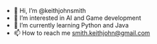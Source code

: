 - 👋 Hi, I’m @keithjohnsmith
- 👀 I’m interested in AI and Game development 
- 🌱 I’m currently learning Python and Java
- 📫 How to reach me smith.keithjohn@gmail.com

<!---
keithjohnsmith/keithjohnsmith is a ✨ special ✨ repository because its `README.md` (this file) appears on your GitHub profile.
You can click the Preview link to take a look at your changes.
--->
